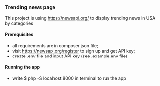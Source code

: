 ### Trending news page
This project is using https://newsapi.org/ to display trending news in USA by categories

#### Prerequisites
- all requirements are in composer.json file;
- visit https://newsapi.org/register to sign up and get API key;
- create .env file and input API key (see .example.env file)
#### Running the app
- write $ php -S localhost:8000 in terminal to run the app

